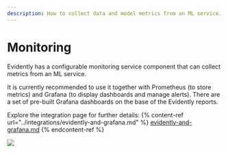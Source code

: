 ```yaml
---
description: How to collect data and model metrics from an ML service.
---
```


# Monitoring

Evidently has a configurable monitoring service component that can collect metrics from an ML service.

It is currently recommended to use it together with Prometheus (to store metrics) and Grafana (to display dashboards and manage alerts). There are a set of pre-built Grafana dashboards on the base of the Evidently reports. 

Explore the integration page for further details:
{% content-ref url="../integrations/evidently-and-grafana.md" %}
[evidently-and-grafana.md](evidently-and-grafana.md)
{% endcontent-ref %}


![](../.gitbook/assets/photo\_2021-10-20\_14-38-53.png)

